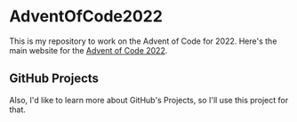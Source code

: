 # AdventOfCode2022
This is my repository to work on the Advent of Code for 2022. Here's the main website for the [Advent of Code 2022](https://adventofcode.com/2022).

## GitHub Projects
Also, I'd like to learn more about GitHub's Projects, so I'll use this project for that.

